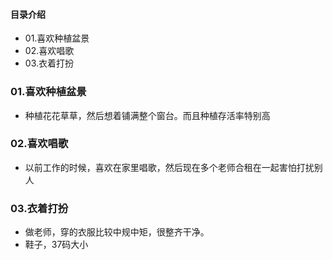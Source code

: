 #### 目录介绍
- 01.喜欢种植盆景
- 02.喜欢唱歌
- 03.衣着打扮




### 01.喜欢种植盆景
- 种植花花草草，然后想着铺满整个窗台。而且种植存活率特别高



### 02.喜欢唱歌
- 以前工作的时候，喜欢在家里唱歌，然后现在多个老师合租在一起害怕打扰别人


### 03.衣着打扮
- 做老师，穿的衣服比较中规中矩，很整齐干净。
- 鞋子，37码大小












